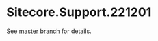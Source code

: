 # Sitecore.Support.221201

See [master branch](https://github.com/sitecoresupport/Sitecore.Support.221201) for details.